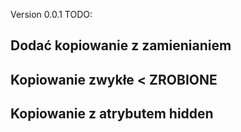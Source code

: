 Version 0.0.1
TODO:
## Dodać kopiowanie z zamienianiem
## Kopiowanie zwykłe < ZROBIONE
## Kopiowanie z atrybutem hidden

